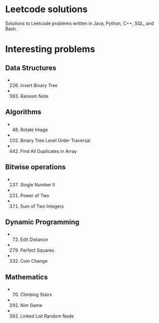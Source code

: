 # Leetcode solutions
Solutions to Leetcode problems written in Java, Python, C++, SQL, and Bash.

# Interesting problems

## Data Structures
- 226. Invert Binary Tree
- 383. Ransom Note

## Algorithms
- 48. Rotate Image
- 102. Binary Tree Level Order Traversal
- 442. Find All Duplicates in Array

## Bitwise operations
- 137. Single Number II
- 231. Power of Two
- 371. Sum of Two Integers

## Dynamic Programming
- 72. Edit Distance
- 279. Perfect Squares
- 332. Coin Change

## Mathematics
- 70. Climbing Stairs
- 292. Nim Game
- 382. Linked List Random Node
